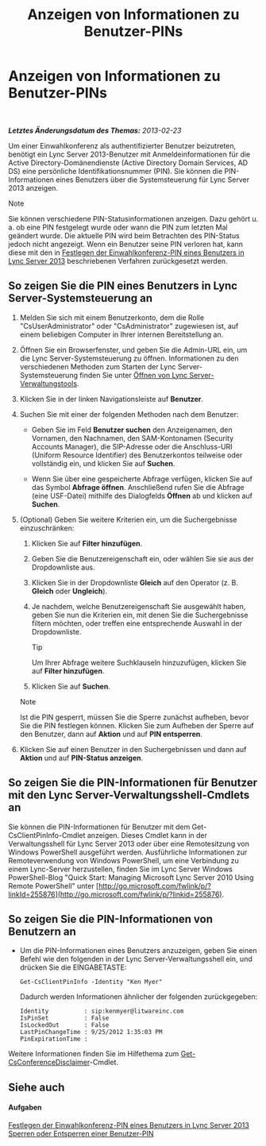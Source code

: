 ﻿---
title: Anzeigen von Informationen zu Benutzer-PINs
TOCTitle: Anzeigen von Informationen zu Benutzer-PINs
ms:assetid: 59e38117-8112-4851-82ac-a746ffa0f89d
ms:mtpsurl: https://technet.microsoft.com/de-de/library/JJ688067(v=OCS.15)
ms:contentKeyID: 49890759
ms.date: 05/19/2016
mtps_version: v=OCS.15
ms.translationtype: HT
---

# Anzeigen von Informationen zu Benutzer-PINs

 

_**Letztes Änderungsdatum des Themas:** 2013-02-23_

Um einer Einwahlkonferenz als authentifizierter Benutzer beizutreten, benötigt ein Lync Server 2013-Benutzer mit Anmeldeinformationen für die Active Directory-Domänendienste (Active Directory Domain Services, AD DS) eine persönliche Identifikationsnummer (PIN). Sie können die PIN-Informationen eines Benutzers über die Systemsteuerung für Lync Server 2013 anzeigen.


> [!NOTE]
> Sie können verschiedene PIN-Statusinformationen anzeigen. Dazu gehört u. a. ob eine PIN festgelegt wurde oder wann die PIN zum letzten Mal geändert wurde. Die aktuelle PIN wird beim Betrachten des PIN-Status jedoch nicht angezeigt. Wenn ein Benutzer seine PIN verloren hat, kann diese mit den in <A href="lync-server-2013-set-a-user-s-dial-in-conferencing-pin.md">Festlegen der Einwahlkonferenz-PIN eines Benutzers in Lync Server 2013</A> beschriebenen Verfahren zurückgesetzt werden.



## So zeigen Sie die PIN eines Benutzers in Lync Server-Systemsteuerung an

1.  Melden Sie sich mit einem Benutzerkonto, dem die Rolle "CsUserAdministrator" oder "CsAdministrator" zugewiesen ist, auf einem beliebigen Computer in Ihrer internen Bereitstellung an.

2.  Öffnen Sie ein Browserfenster, und geben Sie die Admin-URL ein, um die Lync Server-Systemsteuerung zu öffnen. Informationen zu den verschiedenen Methoden zum Starten der Lync Server-Systemsteuerung finden Sie unter [Öffnen von Lync Server-Verwaltungstools](lync-server-2013-open-lync-server-administrative-tools.md).

3.  Klicken Sie in der linken Navigationsleiste auf **Benutzer**.

4.  Suchen Sie mit einer der folgenden Methoden nach dem Benutzer:
    
      - Geben Sie im Feld **Benutzer suchen** den Anzeigenamen, den Vornamen, den Nachnamen, den SAM-Kontonamen (Security Accounts Manager), die SIP-Adresse oder die Anschluss-URI (Uniform Resource Identifier) des Benutzerkontos teilweise oder vollständig ein, und klicken Sie auf **Suchen**.
    
      - Wenn Sie über eine gespeicherte Abfrage verfügen, klicken Sie auf das Symbol **Abfrage öffnen**. Anschließend rufen Sie die Abfrage (eine USF-Datei) mithilfe des Dialogfelds **Öffnen** ab und klicken auf **Suchen**.

5.  (Optional) Geben Sie weitere Kriterien ein, um die Suchergebnisse einzuschränken:
    
    1.  Klicken Sie auf **Filter hinzufügen**.
    
    2.  Geben Sie die Benutzereigenschaft ein, oder wählen Sie sie aus der Dropdownliste aus.
    
    3.  Klicken Sie in der Dropdownliste **Gleich** auf den Operator (z. B. **Gleich** oder **Ungleich**).
    
    4.  Je nachdem, welche Benutzereigenschaft Sie ausgewählt haben, geben Sie nun die Kriterien ein, mit denen Sie die Suchergebnisse filtern möchten, oder treffen eine entsprechende Auswahl in der Dropdownliste.
        

        > [!TIP]
        > Um Ihrer Abfrage weitere Suchklauseln hinzuzufügen, klicken Sie auf <STRONG>Filter hinzufügen</STRONG>.

    
    5.  Klicken Sie auf **Suchen**.
    

    > [!NOTE]
    > Ist die PIN gesperrt, müssen Sie die Sperre zunächst aufheben, bevor Sie die PIN festlegen können. Klicken Sie zum Aufheben der Sperre auf den Benutzer, dann auf <STRONG>Aktion</STRONG> und auf <STRONG>PIN entsperren</STRONG>.



6.  Klicken Sie auf einen Benutzer in den Suchergebnissen und dann auf **Aktion** und auf **PIN-Status anzeigen**.

## So zeigen Sie die PIN-Informationen für Benutzer mit den Lync Server-Verwaltungsshell-Cmdlets an

Sie können die PIN-Informationen für Benutzer mit dem Get-CsClientPinInfo-Cmdlet anzeigen. Dieses Cmdlet kann in der Verwaltungsshell für Lync Server 2013 oder über eine Remotesitzung von Windows PowerShell ausgeführt werden. Ausführliche Informationen zur Remoteverwendung von Windows PowerShell, um eine Verbindung zu einem Lync-Server herzustellen, finden Sie im Lync Server Windows PowerShell-Blog "Quick Start: Managing Microsoft Lync Server 2010 Using Remote PowerShell" unter [http://go.microsoft.com/fwlink/p/?linkId=255876](http://go.microsoft.com/fwlink/p/?linkid=255876).

## So zeigen Sie die PIN-Informationen von Benutzern an

  - Um die PIN-Informationen eines Benutzers anzuzeigen, geben Sie einen Befehl wie den folgenden in der Lync Server-Verwaltungsshell ein, und drücken Sie die EINGABETASTE:
    
        Get-CsClientPinInfo -Identity "Ken Myer"
    
    Dadurch werden Informationen ähnlicher der folgenden zurückgegeben:
    
        Identity          : sip:kenmyer@litwareinc.com
        IsPinSet          : False
        IsLockedOut       : False
        LastPinChangeTime : 9/25/2012 1:35:03 PM
        PinExpirationTime :

Weitere Informationen finden Sie im Hilfethema zum [Get-CsConferenceDisclaimer](https://docs.microsoft.com/en-us/powershell/module/skype/Get-CsConferenceDisclaimer)-Cmdlet.

## Siehe auch

#### Aufgaben

[Festlegen der Einwahlkonferenz-PIN eines Benutzers in Lync Server 2013](lync-server-2013-set-a-user-s-dial-in-conferencing-pin.md)  
[Sperren oder Entsperren einer Benutzer-PIN](lync-server-2013-lock-or-unlock-a-user-pin.md)

